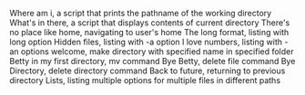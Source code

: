 Where am i, a script that prints the pathname of the working directory
What's in there, a script that displays contents of current directory
There's no place like home, navigating to user's home
The long format, listing with long option
Hidden files, listing with -a option
I love numbers, listing with -an options
welcome, make directory with specified name in specified folder
Betty in my first directory, mv command
Bye Betty, delete file command
Bye Directory, delete directory command
Back to future, returning to previous directory
Lists, listing multiple options for multiple files in different paths
